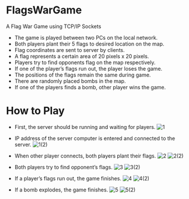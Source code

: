 # FlagsWarGame
 A Flag War Game using TCP/IP Sockets
 - The game is played between two PCs on the local network.
 - Both players plant their 5 flags to desired location on the map.
 - Flag coordinates are sent to server by clients.
 - A flag represents a certain area of 20 pixels x 20 pixels.
 - Players try to find opponents flag on the map respectively.
 - If one of the player’s flags run out, the player loses the game.
 - The positions of the flags remain the same during game.
 - There are randomly placed bombs in the map.
 - If one of the players finds a bomb, other player wins the game.

# How to Play
 - First, the server should be running and waiting for players.
  ![1](https://user-images.githubusercontent.com/78684195/153769504-4376318a-9120-4fb9-9b25-b2a4e30c6f92.png)
 - IP address of the server computer is entered and connected to the server.
  ![1(2)](https://user-images.githubusercontent.com/78684195/153769525-5b0cd5ea-a4f1-48bb-be8c-e1bc65da2123.png)
 - When other player connects, both players plant their flags.
   ![2](https://user-images.githubusercontent.com/78684195/153769573-5f26cc62-f9af-408c-bbe5-08577a95e1df.png)
   ![2(2)](https://user-images.githubusercontent.com/78684195/153769580-a6dd0e16-f4e1-4bed-b3f3-ea1dfe40c19c.PNG)
 - Both players try to find opponent’s flags. 
   ![3](https://user-images.githubusercontent.com/78684195/153769586-c8d904f9-8bf8-4695-bee2-02e9a1b6c950.png)
   ![3(2)](https://user-images.githubusercontent.com/78684195/153769593-e4e26aa9-9ed4-424e-be25-0dd9192097e4.PNG)

 - If a player’s flags run out, the game finishes. 
   ![4](https://user-images.githubusercontent.com/78684195/153769601-58838c58-88de-4f31-83cd-efe18cdadb4d.png)
   ![4(2)](https://user-images.githubusercontent.com/78684195/153769608-470168a0-150c-4748-95f3-886b2cfc7b0f.PNG)
 - If a bomb explodes, the game finishes. 
   ![5](https://user-images.githubusercontent.com/78684195/153769610-dc16df51-af5d-430c-821b-b2ed6218344f.png)
   ![5(2)](https://user-images.githubusercontent.com/78684195/153769614-f5120e02-7824-475e-a1dc-850e5e6ba5f5.PNG)
